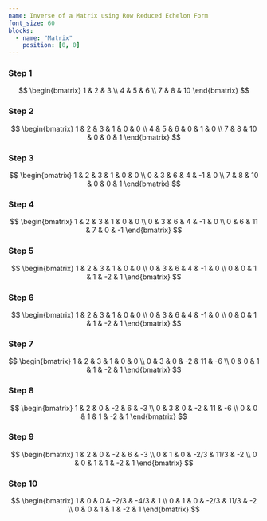 ```yaml
---
name: Inverse of a Matrix using Row Reduced Echelon Form
font_size: 60
blocks:
  - name: "Matrix"
    position: [0, 0]
---
```


### Step 1

$$
\begin{bmatrix}
1 & 2 & 3 \\
4 & 5 & 6 \\
7 & 8 & 10
\end{bmatrix}
$$

### Step 2

$$
\begin{bmatrix}
1 & 2 & 3 & 1 & 0 & 0 \\
4 & 5 & 6 & 0 & 1 & 0 \\
7 & 8 & 10 & 0 & 0 & 1
\end{bmatrix}
$$

### Step 3

$$
\begin{bmatrix}
1 & 2 & 3 & 1 & 0 & 0 \\
0 & 3 & 6 & 4 & -1 & 0 \\
7 & 8 & 10 & 0 & 0 & 1
\end{bmatrix}
$$

### Step 4

$$
\begin{bmatrix}
1 & 2 & 3 & 1 & 0 & 0 \\
0 & 3 & 6 & 4 & -1 & 0 \\
0 & 6 & 11 & 7 & 0 & -1
\end{bmatrix}
$$

### Step 5

$$
\begin{bmatrix}
1 & 2 & 3 & 1 & 0 & 0 \\
0 & 3 & 6 & 4 & -1 & 0 \\
0 & 0 & 1 & 1 & -2 & 1
\end{bmatrix}
$$

### Step 6

$$
\begin{bmatrix}
1 & 2 & 3 & 1 & 0 & 0 \\
0 & 3 & 6 & 4 & -1 & 0 \\
0 & 0 & 1 & 1 & -2 & 1
\end{bmatrix}
$$

### Step 7

$$
\begin{bmatrix}
1 & 2 & 3 & 1 & 0 & 0 \\
0 & 3 & 0 & -2 & 11 & -6 \\
0 & 0 & 1 & 1 & -2 & 1
\end{bmatrix}
$$

### Step 8

$$
\begin{bmatrix}
1 & 2 & 0 & -2 & 6 & -3 \\
0 & 3 & 0 & -2 & 11 & -6 \\
0 & 0 & 1 & 1 & -2 & 1
\end{bmatrix}
$$

### Step 9

$$
\begin{bmatrix}
1 & 2 & 0 & -2 & 6 & -3 \\
0 & 1 & 0 & -2/3 & 11/3 & -2 \\
0 & 0 & 1 & 1 & -2 & 1
\end{bmatrix}
$$

### Step 10

$$
\begin{bmatrix}
1 & 0 & 0 & -2/3 & -4/3 & 1 \\
0 & 1 & 0 & -2/3 & 11/3 & -2 \\
0 & 0 & 1 & 1 & -2 & 1
\end{bmatrix}
$$
